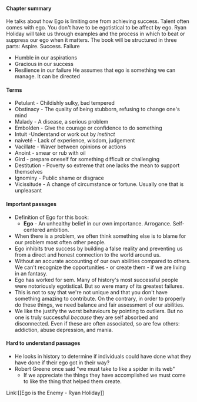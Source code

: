 
#### Chapter summary 
He talks about how Ego is limiting one from achieving success. Talent often comes with ego. You don't have to be egotistical to be affect by ego. Ryan Holiday will take us through examples and the process in which to beat or suppress our ego when it matters. 
The book will be structured in three parts: Aspire. Success. Failure
- Humble in our aspirations
- Gracious in our success
- Resilience in our failure 
He assumes that ego is something we can manage. It can be directed
#### Terms
- Petulant - Childishly sulky, bad tempered
- Obstinacy - The quality of being stubborn, refusing to change one's mind 
- Malady - A disease, a serious problem
- Embolden - Give the courage or confidence to do something 
- Intuit -Understand or work out by *instinct*
- naiveté - Lack of experience, wisdom, judgement
- Vacillate - Waver between opinions or actions
- Anoint - smear or rub with oil 
- Gird - prepare oneself for something difficult or challenging
- Destitution - Poverty so extreme that one lacks the mean to support themselves
- Ignominy - Public shame or disgrace
- Vicissitude - A change of circumstance or fortune. Usually one that is unpleasant 
#### Important passages
- Definition of Ego for this book:
	- **Ego** - An unhealthy belief in our own importance. Arrogance. Self-centered ambition.
- When there is a problem, we often think something else is to blame for our problem most often other people.  
- Ego inhibits true success by building a false reality and preventing us from a direct and honest connection to the world around us. 
- Without an accurate accounting of our own abilities compared to others. We can't recognize the opportunities - or create them - if we are living in an fantasy. 
- Ego has worked for sem. Many of history's most successful people were notoriously egotistical. But so were many of its greatest failures. 
- This is not to say that we're not unique and that you don't have something amazing to contribute. On the contrary, in order to properly do these things, we need balance and fair assessment of our abilities. 
- We like the justify the worst behaviours by pointing to outliers. But no one is truly successful *because* they are self absorbed and disconnected. Even if these are often associated, so are few others: addiction, abuse depression, and mania. 

#### Hard to understand passages
-  He looks in history to determine if individuals could have done what they have done if their ego got in their way?
- Robert Greene once said "we must take to like a spider in its web"
	- If we appreciate  the things they have accomplished we must come to like the thing that helped them create. 

Link:[[Ego is the Enemy - Ryan Holiday]]